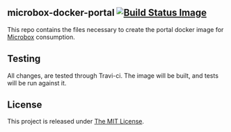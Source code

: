 ## microbox-docker-portal [![Build Status Image](https://github.com/mu-box/microbox-docker-portal/actions/workflows/ci.yaml/badge.svg)](https://github.com/mu-box/microbox-docker-portal/actions)

This repo contains the files necessary to create the portal docker image for [Microbox](http://microbox.cloud) consumption.

## Testing

All changes, are tested through Travi-ci. The image will be built, and tests will be run against it.

## License

This project is released under [The MIT License](http://opensource.org/licenses/MIT).
